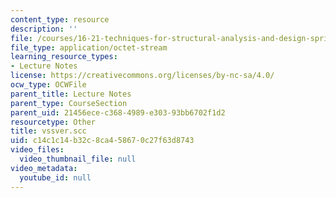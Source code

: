 ```yaml
---
content_type: resource
description: ''
file: /courses/16-21-techniques-for-structural-analysis-and-design-spring-2005/c14c1c14b32c8ca458670c27f63d8743_vssver.scc
file_type: application/octet-stream
learning_resource_types:
- Lecture Notes
license: https://creativecommons.org/licenses/by-nc-sa/4.0/
ocw_type: OCWFile
parent_title: Lecture Notes
parent_type: CourseSection
parent_uid: 21456ece-c368-4989-e303-93bb6702f1d2
resourcetype: Other
title: vssver.scc
uid: c14c1c14-b32c-8ca4-5867-0c27f63d8743
video_files:
  video_thumbnail_file: null
video_metadata:
  youtube_id: null
---
```

